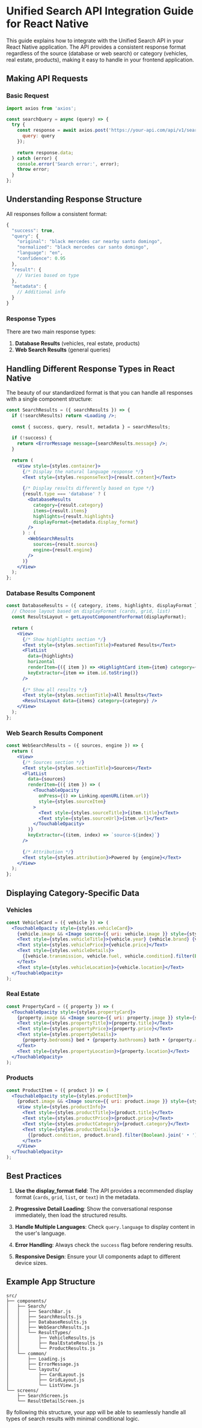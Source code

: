 # Unified Search API Integration Guide for React Native

This guide explains how to integrate with the Unified Search API in your React Native application. The API provides a consistent response format regardless of the source (database or web search) or category (vehicles, real estate, products), making it easy to handle in your frontend application.

## Making API Requests

### Basic Request

```javascript
import axios from 'axios';

const searchQuery = async (query) => {
  try {
    const response = await axios.post('https://your-api.com/api/v1/search/unified', {
      query: query
    });
    
    return response.data;
  } catch (error) {
    console.error('Search error:', error);
    throw error;
  }
};
```

## Understanding Response Structure

All responses follow a consistent format:

```javascript
{
  "success": true,
  "query": {
    "original": "black mercedes car nearby santo domingo",
    "normalized": "black mercedes car santo domingo",
    "language": "en",
    "confidence": 0.95
  },
  "result": {
    // Varies based on type
  },
  "metadata": {
    // Additional info
  }
}
```

### Response Types

There are two main response types:

1. **Database Results** (vehicles, real estate, products)
2. **Web Search Results** (general queries)

## Handling Different Response Types in React Native

The beauty of our standardized format is that you can handle all responses with a single component structure:

```jsx
const SearchResults = ({ searchResults }) => {
  if (!searchResults) return <Loading />;
  
  const { success, query, result, metadata } = searchResults;
  
  if (!success) {
    return <ErrorMessage message={searchResults.message} />;
  }
  
  return (
    <View style={styles.container}>
      {/* Display the natural language response */}
      <Text style={styles.responseText}>{result.content}</Text>
      
      {/* Display results differently based on type */}
      {result.type === 'database' ? (
        <DatabaseResults 
          category={result.category} 
          items={result.items} 
          highlights={result.highlights}
          displayFormat={metadata.display_format} 
        />
      ) : (
        <WebSearchResults 
          sources={result.sources} 
          engine={result.engine} 
        />
      )}
    </View>
  );
};
```

### Database Results Component

```jsx
const DatabaseResults = ({ category, items, highlights, displayFormat }) => {
  // Choose layout based on displayFormat (cards, grid, list)
  const ResultsLayout = getLayoutComponentForFormat(displayFormat);
  
  return (
    <View>
      {/* Show highlights section */}
      <Text style={styles.sectionTitle}>Featured Results</Text>
      <FlatList
        data={highlights}
        horizontal
        renderItem={({ item }) => <HighlightCard item={item} category={category} />}
        keyExtractor={item => item.id.toString()}
      />
      
      {/* Show all results */}
      <Text style={styles.sectionTitle}>All Results</Text>
      <ResultsLayout data={items} category={category} />
    </View>
  );
};
```

### Web Search Results Component

```jsx
const WebSearchResults = ({ sources, engine }) => {
  return (
    <View>
      {/* Sources section */}
      <Text style={styles.sectionTitle}>Sources</Text>
      <FlatList
        data={sources}
        renderItem={({ item }) => (
          <TouchableOpacity 
            onPress={() => Linking.openURL(item.url)}
            style={styles.sourceItem}
          >
            <Text style={styles.sourceTitle}>{item.title}</Text>
            <Text style={styles.sourceUrl}>{item.url}</Text>
          </TouchableOpacity>
        )}
        keyExtractor={(item, index) => `source-${index}`}
      />
      
      {/* Attribution */}
      <Text style={styles.attribution}>Powered by {engine}</Text>
    </View>
  );
};
```

## Displaying Category-Specific Data

### Vehicles

```jsx
const VehicleCard = ({ vehicle }) => (
  <TouchableOpacity style={styles.vehicleCard}>
    {vehicle.image && <Image source={{ uri: vehicle.image }} style={styles.vehicleImage} />}
    <Text style={styles.vehicleTitle}>{vehicle.year} {vehicle.brand} {vehicle.model}</Text>
    <Text style={styles.vehiclePrice}>{vehicle.price}</Text>
    <Text style={styles.vehicleDetails}>
      {[vehicle.transmission, vehicle.fuel, vehicle.condition].filter(Boolean).join(' • ')}
    </Text>
    <Text style={styles.vehicleLocation}>{vehicle.location}</Text>
  </TouchableOpacity>
);
```

### Real Estate

```jsx
const PropertyCard = ({ property }) => (
  <TouchableOpacity style={styles.propertyCard}>
    {property.image && <Image source={{ uri: property.image }} style={styles.propertyImage} />}
    <Text style={styles.propertyTitle}>{property.title}</Text>
    <Text style={styles.propertyPrice}>{property.price}</Text>
    <Text style={styles.propertyDetails}>
      {property.bedrooms} bed • {property.bathrooms} bath • {property.area}
    </Text>
    <Text style={styles.propertyLocation}>{property.location}</Text>
  </TouchableOpacity>
);
```

### Products

```jsx
const ProductItem = ({ product }) => (
  <TouchableOpacity style={styles.productItem}>
    {product.image && <Image source={{ uri: product.image }} style={styles.productImage} />}
    <View style={styles.productInfo}>
      <Text style={styles.productTitle}>{product.title}</Text>
      <Text style={styles.productPrice}>{product.price}</Text>
      <Text style={styles.productCategory}>{product.category}</Text>
      <Text style={styles.productDetails}>
        {[product.condition, product.brand].filter(Boolean).join(' • ')}
      </Text>
    </View>
  </TouchableOpacity>
);
```

## Best Practices

1. **Use the display_format field**: The API provides a recommended display format (`cards`, `grid`, `list`, or `text`) in the metadata.

2. **Progressive Detail Loading**: Show the conversational response immediately, then load the structured results.

3. **Handle Multiple Languages**: Check `query.language` to display content in the user's language.

4. **Error Handling**: Always check the `success` flag before rendering results.

5. **Responsive Design**: Ensure your UI components adapt to different device sizes.

## Example App Structure

```
src/
├── components/
│   ├── Search/
│   │   ├── SearchBar.js
│   │   ├── SearchResults.js
│   │   ├── DatabaseResults.js
│   │   ├── WebSearchResults.js
│   │   └── ResultTypes/
│   │       ├── VehicleResults.js
│   │       ├── RealEstateResults.js
│   │       └── ProductResults.js
│   └── common/
│       ├── Loading.js
│       ├── ErrorMessage.js
│       └── layouts/
│           ├── CardLayout.js
│           ├── GridLayout.js
│           └── ListView.js
└── screens/
    ├── SearchScreen.js
    └── ResultDetailScreen.js
```

By following this structure, your app will be able to seamlessly handle all types of search results with minimal conditional logic. 